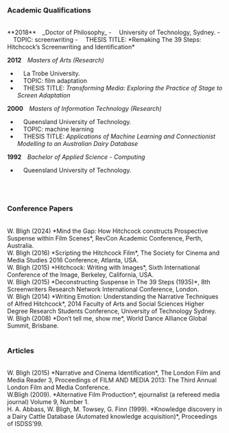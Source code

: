 
### Academic Qualifications
<br>
**2018**&emsp;_Doctor of Philosophy_
- &emsp;University of Technology, Sydney.
- &emsp;TOPIC: screenwriting
- &emsp;THESIS TITLE: *Remaking The 39 Steps: Hitchcock’s Screenwriting and Identification*

**2012**&emsp;_Masters of Arts (Research)_
- &emsp;La Trobe University.
- &emsp;TOPIC: film adaptation
- &emsp;THESIS TITLE: *Transforming Media: Exploring the Practice of Stage to Screen Adaptation*

**2000**&emsp;_Masters of Information Technology (Research)_
- &emsp;Queensland University of Technology.
- &emsp;TOPIC: machine learning
- &emsp;THESIS TITLE: *Applications of Machine Learning and Connectionist Modelling to an Australian Dairy Database*

**1992**&emsp;_Bachelor of Applied Science - Computing_
- &emsp;Queensland University of Technology.
<br>
<br>

### Conference Papers
<br>
W. Bligh (2024) *Mind the Gap: How Hitchcock constructs Prospective Suspense within Film Scenes*, RevCon Academic Conference, Perth, Australia.
<br>
W. Bligh (2016) *Scripting the Hitchcock Film*, The Society for Cinema and Media Studies 2016 Conference, Atlanta, USA.
<br>
W. Bligh (2015) *Hitchcock: Writing with Images*, Sixth International Conference of the Image, Berkeley, California, USA.
<br>
W. Bligh (2015) *Deconstructing Suspense in The 39 Steps (1935)*, 8th Screenwriters Research Network International Conference, London.
<br>
W. Bligh (2014) *Writing Emotion: Understanding the Narrative Techniques of Alfred Hitchcock*, 2014 Faculty of Arts and Social Sciences Higher Degree Research Students Conference, University of Technology Sydney.
<br>
W. Bligh (2008) *Don’t tell me, show me*, World Dance Alliance Global Summit, Brisbane.
<br>
<br>

### Articles
<br>
W. Bligh (2015) *Narrative and Cinema Identification*, The London Film and Media Reader 3, Proceedings of FILM AND MEDIA 2013: The Third Annual London Film and Media Conference.
<br>
W.Bligh (2009). *Alternative Film Production*, ejournalist (a refereed media journal) Volume 9, Number 1.
<br>
H. A. Abbass, W. Bligh, M. Towsey, G. Finn (1999). *Knowledge discovery in a Dairy Cattle Database (Automated knowledge acquisition)*, Proceedings of ISDSS’99.
